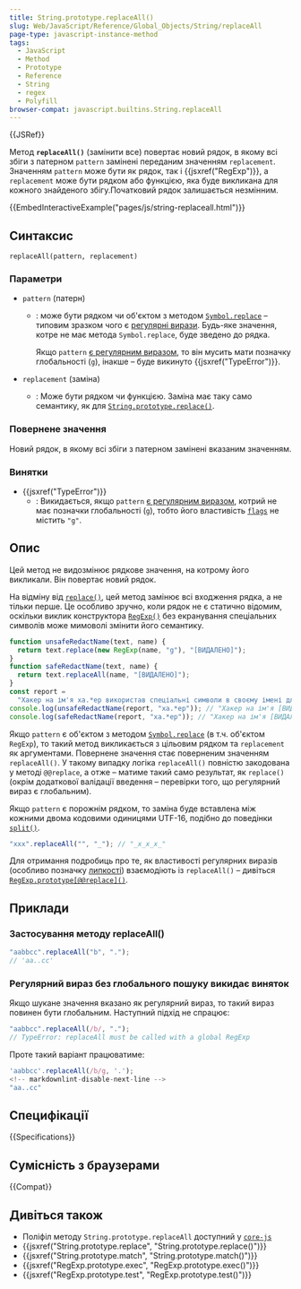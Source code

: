 ```yaml
---
title: String.prototype.replaceAll()
slug: Web/JavaScript/Reference/Global_Objects/String/replaceAll
page-type: javascript-instance-method
tags:
  - JavaScript
  - Method
  - Prototype
  - Reference
  - String
  - regex
  - Polyfill
browser-compat: javascript.builtins.String.replaceAll
---
```


{{JSRef}}

Метод **`replaceAll()`** (замінити все) повертає новий рядок, в якому всі збіги з патерном `pattern` замінені переданим значенням `replacement`. Значенням `pattern` може бути як рядок, так і {{jsxref("RegExp")}}, а `replacement` може бути рядком або функцією, яка буде викликана для кожного знайденого збігу.Початковий рядок залишається незмінним.

{{EmbedInteractiveExample("pages/js/string-replaceall.html")}}

## Синтаксис

```js-nolint
replaceAll(pattern, replacement)
```

### Параметри

- `pattern` (патерн)

  - : може бути рядком чи об'єктом з методом [`Symbol.replace`](/uk/docs/Web/JavaScript/Reference/Global_Objects/Symbol/replace) – типовим зразком чого є [регулярні вирази](/uk/docs/Web/JavaScript/Reference/Global_Objects/RegExp). Будь-яке значення, котре не має метода `Symbol.replace`, буде зведено до рядка.

    Якщо `pattern` [є регулярним виразом](/uk/docs/Web/JavaScript/Reference/Global_Objects/String/includes), то він мусить мати позначку глобальності (`g`), інакше – буде викинуто {{jsxref("TypeError")}}.

- `replacement` (заміна)
  - : Може бути рядком чи функцією. Заміна має таку само семантику, як для [`String.prototype.replace()`](/uk/docs/Web/JavaScript/Reference/Global_Objects/String/replace).

### Повернене значення

Новий рядок, в якому всі збіги з патерном замінені вказаним значенням.

### Винятки

- {{jsxref("TypeError")}}
  - : Викидається, якщо `pattern` [є регулярним виразом](/uk/docs/Web/JavaScript/Reference/Global_Objects/RegExp#osoblyva-obrobka-rehuliarnykh-vyraziv), котрий не має позначки глобальності (`g`), тобто його властивість [`flags`](/uk/docs/Web/JavaScript/Reference/Global_Objects/RegExp/flags) не містить `"g"`.

## Опис

Цей метод не видозмінює рядкове значення, на котрому його викликали. Він повертає новий рядок.

На відміну від [`replace()`](/uk/docs/Web/JavaScript/Reference/Global_Objects/String/replace), цей метод замінює всі входження рядка, а не тільки перше. Це особливо зручно, коли рядок не є статично відомим, оскільки виклик конструктора [`RegExp()`](/uk/docs/Web/JavaScript/Reference/Global_Objects/RegExp/RegExp) без екранування спеціальних символів може мимоволі змінити його семантику.

```js
function unsafeRedactName(text, name) {
  return text.replace(new RegExp(name, "g"), "[ВИДАЛЕНО]");
}
function safeRedactName(text, name) {
  return text.replaceAll(name, "[ВИДАЛЕНО]");
}
const report =
  "Хакер на ім'я ха.*ер використав спеціальні символи в своєму імені для зламу сервера.";
console.log(unsafeRedactName(report, "ха.*ер")); // "Хакер на ім'я [ВИДАЛЕНО]а."
console.log(safeRedactName(report, "ха.*ер")); // "Хакер на ім'я [ВИДАЛЕНО] використав спеціальні символи в своєму імені для зламу сервера."
```

Якщо `pattern` є об'єктом з методом [`Symbol.replace`](/uk/docs/Web/JavaScript/Reference/Global_Objects/Symbol/replace) (в т.ч. об'єктом `RegExp`), то такий метод викликається з цільовим рядком та `replacement` як аргументами. Повернене значення стає поверненим значенням `replaceAll()`. У такому випадку логіка `replaceAll()` повністю закодована у методі `@@replace`, а отже – матиме такий само результат, як `replace()` (окрім додаткової валідації введення – перевірки того, що регулярний вираз є глобальним).

Якщо `pattern` є порожнім рядком, то заміна буде вставлена між кожними двома кодовими одиницями UTF-16, подібно до поведінки [`split()`](/uk/docs/Web/JavaScript/Reference/Global_Objects/String/split).

```js
"xxx".replaceAll("", "_"); // "_x_x_x_"
```

Для отримання подробиць про те, як властивості регулярних виразів (особливо позначку [липкості](/uk/docs/Web/JavaScript/Reference/Global_Objects/RegExp/sticky)) взаємодіють із `replaceAll()` – дивіться [`RegExp.prototype[@@replace]()`](/uk/docs/Web/JavaScript/Reference/Global_Objects/RegExp/@@replace).

## Приклади

### Застосування методу replaceAll()

```js
"aabbcc".replaceAll("b", ".");
// 'aa..cc'
```

### Регулярний вираз без глобального пошуку викидає виняток

Якщо шукане значення вказано як регулярний вираз, то такий вираз повинен бути глобальним. Наступний підхід не спрацює:

```js example-bad
"aabbcc".replaceAll(/b/, ".");
// TypeError: replaceAll must be called with a global RegExp
```

Проте такий варіант працюватиме:

```js example-good
'aabbcc'.replaceAll(/b/g, '.');
<!-- markdownlint-disable-next-line -->
"aa..cc"
```

## Специфікації

{{Specifications}}

## Сумісність з браузерами

{{Compat}}

## Дивіться також

- Поліфіл методу `String.prototype.replaceAll` доступний у [`core-js`](https://github.com/zloirock/core-js#ecmascript-string-and-regexp)
- {{jsxref("String.prototype.replace", "String.prototype.replace()")}}
- {{jsxref("String.prototype.match", "String.prototype.match()")}}
- {{jsxref("RegExp.prototype.exec", "RegExp.prototype.exec()")}}
- {{jsxref("RegExp.prototype.test", "RegExp.prototype.test()")}}
